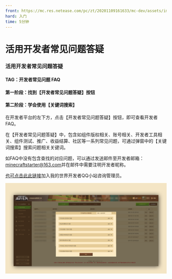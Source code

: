 ```yaml
---
front: https://mc.res.netease.com/pc/zt/20201109161633/mc-dev/assets/img/wenti_images001.3315565c.png
hard: 入门
time: 5分钟
---
```


# 活用开发者常见问题答疑

### 活用开发者常见问题答疑



#### TAG：开发者常见问题 FAQ



#### 第一阶段：找到【开发者常见问题答疑】按钮 

#### 第二阶段：学会使用【关键词搜索】

 

在开发者平台的左下方，点击【开发者常见问题答疑】按钮，即可查看开发者FAQ。

在【开发者常见问题答疑】中，包含如组件版权相关、账号相关、开发者工具相关、组件测试、推广、收益结算、社区等一系列常见问题，可通过弹窗中的【关键词搜索】搜索问题相关关键词。



如FAQ中没有包含查找的对应问题，可以通过发送邮件至开发者邮箱：[minecraftstarter@163.com](mailto:minecraftstarter@163.com)并在邮件中需要注明开发者昵称。

[也可点击此此链接](https://qun.qq.com/qqweb/qunpro/share?_wv=3&_wwv=128&inviteCode=1VX5Hn&from=181074&biz=ka&shareSource=5#/pc)加入我的世界开发者QQ小站咨询管理员。

![](./images/wenti_images001.png)

